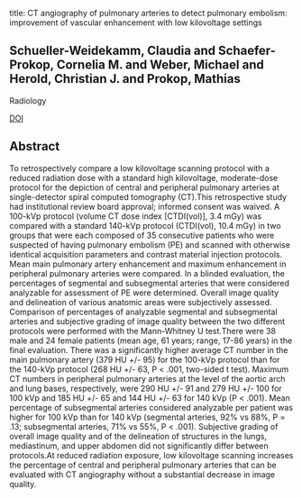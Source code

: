 title: CT angiography of pulmonary arteries to detect pulmonary embolism: improvement of vascular enhancement with low kilovoltage settings

## Schueller-Weidekamm, Claudia and Schaefer-Prokop, Cornelia M. and Weber, Michael and Herold, Christian J. and Prokop, Mathias
Radiology

<a href="https://doi.org/10.1148/radiol.2413040128">DOI</a>

## Abstract
To retrospectively compare a low kilovoltage scanning protocol with a reduced radiation dose with a standard high kilovoltage, moderate-dose protocol for the depiction of central and peripheral pulmonary arteries at single-detector spiral computed tomography (CT).This retrospective study had institutional review board approval; informed consent was waived. A 100-kVp protocol (volume CT dose index [CTDI(vol)], 3.4 mGy) was compared with a standard 140-kVp protocol (CTDI(vol), 10.4 mGy) in two groups that were each composed of 35 consecutive patients who were suspected of having pulmonary embolism (PE) and scanned with otherwise identical acquisition parameters and contrast material injection protocols. Mean main pulmonary artery enhancement and maximum enhancement in peripheral pulmonary arteries were compared. In a blinded evaluation, the percentages of segmental and subsegmental arteries that were considered analyzable for assessment of PE were determined. Overall image quality and delineation of various anatomic areas were subjectively assessed. Comparison of percentages of analyzable segmental and subsegmental arteries and subjective grading of image quality between the two different protocols were performed with the Mann-Whitney U test.There were 38 male and 24 female patients (mean age, 61 years; range, 17-86 years) in the final evaluation. There was a significantly higher average CT number in the main pulmonary artery (379 HU +/- 95) for the 100-kVp protocol than for the 140-kVp protocol (268 HU +/- 63, P < .001, two-sided t test). Maximum CT numbers in peripheral pulmonary arteries at the level of the aortic arch and lung bases, respectively, were 290 HU +/- 91 and 279 HU +/- 100 for 100 kVp and 185 HU +/- 65 and 144 HU +/- 63 for 140 kVp (P < .001). Mean percentage of subsegmental arteries considered analyzable per patient was higher for 100 kVp than for 140 kVp (segmental arteries, 92% vs 88%, P = .13; subsegmental arteries, 71% vs 55%, P < .001). Subjective grading of overall image quality and of the delineation of structures in the lungs, mediastinum, and upper abdomen did not significantly differ between protocols.At reduced radiation exposure, low kilovoltage scanning increases the percentage of central and peripheral pulmonary arteries that can be evaluated with CT angiography without a substantial decrease in image quality.

